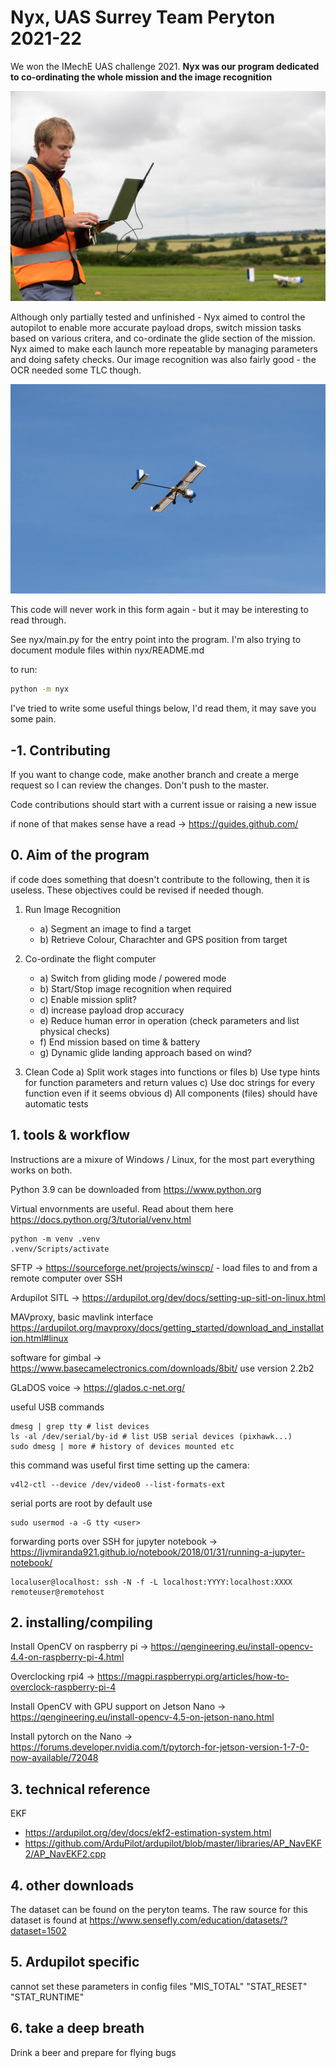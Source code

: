 # Nyx, UAS Surrey Team Peryton 2021-22

We won the IMechE UAS challenge 2021. **Nyx was our program dedicated to co-ordinating the whole mission and the image recognition**

![alt text](why_doesnt_it_work.jpg)

Although only partially tested and unfinished - Nyx aimed to control the autopilot to enable more accurate payload drops, switch mission tasks based on various critera, and co-ordinate the glide section of the mission. Nyx aimed to make each launch more repeatable by managing parameters and doing safety checks. Our image recognition was also fairly good - the OCR needed some TLC though.

![alt text](aria.jpg)

This code will never work in this form again - but it may be interesting to read through.

See nyx/main.py for the entry point into the program. I'm also trying to document module files within nyx/README.md

to run:
```bash
python -m nyx
```

I've tried to write some useful things below, I'd read them, it may save you some pain.


## -1. Contributing

If you want to change code, make another branch and create a merge request so I can review the changes. Don't push to the master.

Code contributions should start with a current issue or raising a new issue

if none of that makes sense have a read -> https://guides.github.com/


## 0. Aim of the program

if code does something that doesn't contribute to the following, then it is useless. These objectives could be revised if needed though.

1. Run Image Recognition
    - a) Segment an image to find a target
    - b) Retrieve Colour, Charachter and GPS position from target

2. Co-ordinate the flight computer
    - a) Switch from gliding mode / powered mode
    - b) Start/Stop image recognition when required
    - c) Enable mission split?
    - d) increase payload drop accuracy
    - e) Reduce human error in operation (check parameters and list physical checks)
    - f) End mission based on time & battery
    - g) Dynamic glide landing approach based on wind?

3. Clean Code
    a) Split work stages into functions or files
    b) Use type hints for function parameters and return values
    c) Use doc strings for every function even if it seems obvious
    d) All components (files) should have automatic tests




## 1. tools & workflow

Instructions are a mixure of Windows / Linux, for the most part everything works on both.

Python 3.9 can be downloaded from https://www.python.org

Virtual envornments are useful. Read about them here https://docs.python.org/3/tutorial/venv.html

```
python -m venv .venv
.venv/Scripts/activate
```

SFTP -> https://sourceforge.net/projects/winscp/ - load files to and from a remote computer over SSH

Ardupilot SITL -> https://ardupilot.org/dev/docs/setting-up-sitl-on-linux.html

MAVproxy, basic mavlink interface https://ardupilot.org/mavproxy/docs/getting_started/download_and_installation.html#linux

software for gimbal -> https://www.basecamelectronics.com/downloads/8bit/ use version 2.2b2

GLaDOS voice -> https://glados.c-net.org/ 

useful USB commands
```
dmesg | grep tty # list devices
ls -al /dev/serial/by-id # list USB serial devices (pixhawk...)
sudo dmesg | more # history of devices mounted etc
```

this command was useful first time setting up the camera:
```
v4l2-ctl --device /dev/video0 --list-formats-ext
```

serial ports are root by default use 
```
sudo usermod -a -G tty <user>
```

forwarding ports over SSH for jupyter notebook -> https://ljvmiranda921.github.io/notebook/2018/01/31/running-a-jupyter-notebook/
```
localuser@localhost: ssh -N -f -L localhost:YYYY:localhost:XXXX remoteuser@remotehost
```


## 2. installing/compiling

Install OpenCV on raspberry pi -> https://qengineering.eu/install-opencv-4.4-on-raspberry-pi-4.html

Overclocking rpi4 -> https://magpi.raspberrypi.org/articles/how-to-overclock-raspberry-pi-4

Install OpenCV with GPU support on Jetson Nano -> https://qengineering.eu/install-opencv-4.5-on-jetson-nano.html

Install pytorch on the Nano -> https://forums.developer.nvidia.com/t/pytorch-for-jetson-version-1-7-0-now-available/72048

## 3. technical reference

EKF
- https://ardupilot.org/dev/docs/ekf2-estimation-system.html
- https://github.com/ArduPilot/ardupilot/blob/master/libraries/AP_NavEKF2/AP_NavEKF2.cpp


## 4. other downloads

The dataset can be found on the peryton teams.
The raw source for this dataset is found at https://www.sensefly.com/education/datasets/?dataset=1502


## 5. Ardupilot specific

cannot set these parameters in config files
"MIS_TOTAL"
"STAT_RESET"
"STAT_RUNTIME"

## 6. take a deep breath

Drink a beer and prepare for flying bugs
